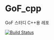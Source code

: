 # GoF_cpp
GoF 스터디 C++용 레포

[![Build Status](https://travis-ci.org/ZeroOneTF/GoF_cpp.svg?branch=master)](https://travis-ci.org/ZeroOneTF/GoF_cpp)
